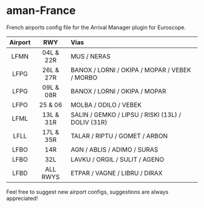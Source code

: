 # aman-France
French airports config file for the Arrival Manager plugin for Euroscope.

|Airport|RWY|Vias|
|:-:|:-:|:-|
|LFMN|04L & 22R|MUS / NERAS|
|LFPG|26L & 27R|BANOX / LORNI / OKIPA / MOPAR / VEBEK / MORBO|
|LFPG|09L & 08R|BANOX / LORNI / OKIPA / MOPAR|
|LFPO|25 & 06|MOLBA / ODILO / VEBEK|
|LFML|13L & 31R|SALIN / GEMKO / LIPSU / RISKI (13L) / DOLIV (31R)|
|LFLL|17L & 35R|TALAR / RIPTU / GOMET / ARBON|
|LFBO|14R|AGN / ABLIS / ADIMO / SURAS|
|LFBO|32L|LAVKU / ORGIL / SULIT / AGENO|
|LFBD|ALL RWYS|ETPAR / VAGNE / LIBRU / DIRAX|

Feel free to suggest new airport configs, suggestions are always appreciated!

